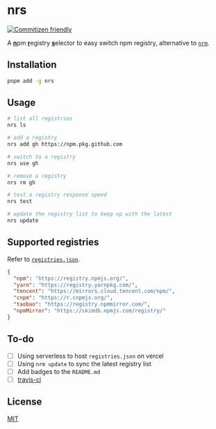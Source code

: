 # nrs

[![Commitizen friendly](https://img.shields.io/badge/commitizen-friendly-brightgreen.svg)](http://commitizen.github.io/cz-cli/)

A <ins>**n**</ins>pm <ins>**r**</ins>egistry <ins>**s**</ins>elector to easy switch npm registry, alternative to [`nrm`](https://github.com/Pana/nrm).

## Installation

```bash
pnpm add -g nrs
```

## Usage

```bash
# list all registries
nrs ls

# add a registry
nrs add gh https://npm.pkg.github.com

# switch to a registry
nrs use gh

# remove a registry
nrs rm gh

# test a registry response speed
nrs test

# update the registry list to keep up with the latest
nrs update
```

## Supported registries

Refer to [`registries.json`](./registries.json).

```json
{
  "npm": "https://registry.npmjs.org/",
  "yarn": "https://registry.yarnpkg.com/",
  "tencent": "https://mirrors.cloud.tencent.com/npm/",
  "cnpm": "https://r.cnpmjs.org/",
  "taobao": "https://registry.npmmirror.com/",
  "npmMirror": "https://skimdb.npmjs.com/registry/"
}
```

## To-do

- [ ] Using serverless to host `registries.json` on vercel
- [ ] Using `nrm update` to sync the latest registry list
- [ ] Add badges to the `README.md`
- [ ] [travis-ci](https://travis-ci.org/)

## License

[MIT](LICENSE)
